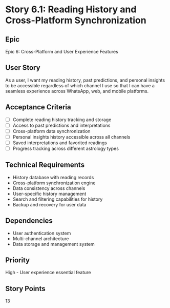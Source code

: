 # Story 6.1: Reading History and Cross-Platform Synchronization

## Epic
Epic 6: Cross-Platform and User Experience Features

## User Story
As a user, I want my reading history, past predictions, and personal insights to be accessible regardless of which channel I use so that I can have a seamless experience across WhatsApp, web, and mobile platforms.

## Acceptance Criteria
- [ ] Complete reading history tracking and storage
- [ ] Access to past predictions and interpretations
- [ ] Cross-platform data synchronization
- [ ] Personal insights history accessible across all channels
- [ ] Saved interpretations and favorited readings
- [ ] Progress tracking across different astrology types

## Technical Requirements
- History database with reading records
- Cross-platform synchronization engine
- Data consistency across channels
- User-specific history management
- Search and filtering capabilities for history
- Backup and recovery for user data

## Dependencies
- User authentication system
- Multi-channel architecture
- Data storage and management system

## Priority
High - User experience essential feature

## Story Points
13